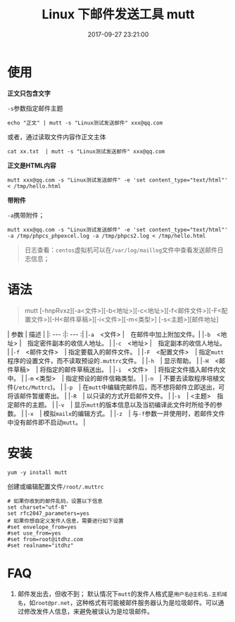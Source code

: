 ﻿---
title: Linux 下邮件发送工具 mutt
date: 2017-09-27 23:21:00
description: 总结 mutt 的使用
tags:
- Linux Tool
categories:
- Linux
copyright: false
---

# 

# 使用
**正文只包含文字**

`-s`参数指定邮件主题

```
echo "正文" | mutt -s "Linux测试发送邮件" xxx@qq.com
```

或者，通过读取文件内容作正文主体

```
cat xx.txt  | mutt -s "Linux测试发送邮件" xxx@qq.com
```

**正文是HTML内容**
```
mutt xxx@qq.com -s "Linux测试发送邮件" -e 'set content_type="text/html"'  < /tmp/hello.html
```

**带附件**

`-a`携带附件；

```
mutt xxx@qq.com -s "Linux测试发送邮件" -e 'set content_type="text/html"' -a /tmp/phpcs_phpexcel.log -a /tmp/phpcs2.log < /tmp/hello.html 
```

> 日志查看：`centos`虚拟机可以在`/var/log/maillog`文件中查看发送邮件日志信息；


# 语法
> mutt [-hnpRvxz][-a<文件>][-b<地址>][-c<地址>][-f<邮件文件>][-F<配置文件>][-H<邮件草稿>][-i<文件>][-m<类型>] [-s<主题>][邮件地址]

| 参数  | 描述 |
|: --- :|: --- :|
|`-a`　<文件> |　在邮件中加上附加文件。|
|`-b`　<地址> |　指定密件副本的收信人地址。 |
|`-c`　<地址> |　指定副本的收信人地址。 |
|`-f`　<邮件文件>　| 指定要载入的邮件文件。 |
|`-F`　<配置文件>　| 指定`mutt`程序的设置文件，而不读取预设的`.muttrc`文件。 |
|`-h`　| 显示帮助。 |
|`-H`　<邮件草稿>　| 将指定的邮件草稿送出。 |
|`-i`　<文件>　| 将指定文件插入邮件内文中。 |
|`-m` <类型>　| 指定预设的邮件信箱类型。 |
|`-n`　| 不要去读取程序培植文件(`/etc/Muttrc`)。 |
|`-p`　| 在`mutt`中编辑完邮件后，而不想将邮件立即送出，可将该邮件暂缓寄出。 |
|`-R`　| 以只读的方式开启邮件文件。 |
|`-s`　| <主题>　指定邮件的主题。 |
|`-v`　| 显示`mutt`的版本信息以及当初编译此文件时所给予的参数。 |
|`-x`　| 模拟`mailx`的编辑方式。 |
|`-z`　| 与`-f`参数一并使用时，若邮件文件中没有邮件即不启动`mutt`。 |

# 安装
```
yum -y install mutt
```

创建或编辑配置文件`/root/.muttrc`

```
# 如果你收到的邮件乱码，设置以下信息
set charset="utf-8"
set rfc2047_parameters=yes
# 如果你想自定义发件人信息，需要进行如下设置
#set envelope_from=yes
#set use_from=yes
#set from=root@itdhz.com
#set realname="itdhz"
```

# FAQ
1. 邮件发出去，但收不到；
 默认情况下`mutt`的发件人格式是`用户名@主机名.主机域名`，如`root@pr.net`，这种格式有可能被邮件服务器认为是垃圾邮件。可以通过修改发件人信息，来避免被误认为是垃圾邮件。


